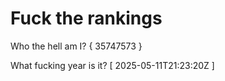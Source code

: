 # Fuck the rankings

Who the hell am I?
{ 35747573 }

What fucking year is it?
[ 2025-05-11T21:23:20Z ]
